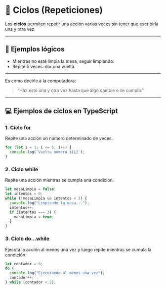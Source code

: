 
# 🔁 Ciclos (Repeticiones)

Los **ciclos** permiten repetir una acción varias veces sin tener que escribirla una y otra vez.

---

## 🧩 Ejemplos lógicos

- Mientras no esté limpia la mesa, seguir limpiando.
- Repite 5 veces: dar una vuelta.

---

Es como decirle a la computadora:


> “Haz esto una y otra vez hasta que algo cambie o se cumpla.”

---

## 💻 Ejemplos de ciclos en TypeScript

### 1. Ciclo for
Repite una acción un número determinado de veces.

```typescript
for (let i = 1; i <= 5; i++) {
  console.log(`Vuelta número ${i}`);
}
```

### 2. Ciclo while
Repite una acción mientras se cumpla una condición.

```typescript
let mesaLimpia = false;
let intentos = 0;
while (!mesaLimpia && intentos < 3) {
  console.log("Limpiando la mesa...");
  intentos++;
  if (intentos === 3) {
    mesaLimpia = true;
  }
}
```

### 3. Ciclo do...while
Ejecuta la acción al menos una vez y luego repite mientras se cumpla la condición.

```typescript
let contador = 0;
do {
  console.log("Ejecutando al menos una vez");
  contador++;
} while (contador < 2);
```